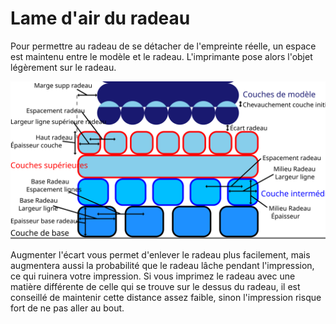 Lame d'air du radeau
====
Pour permettre au radeau de se détacher de l'empreinte réelle, un espace est maintenu entre le modèle et le radeau. L'imprimante pose alors l'objet légèrement sur le radeau.

![Dimensions relatives au radeau](../images/raft_dimensions_fr.svg)

Augmenter l'écart vous permet d'enlever le radeau plus facilement, mais augmentera aussi la probabilité que le radeau lâche pendant l'impression, ce qui ruinera votre impression. Si vous imprimez le radeau avec une matière différente de celle qui se trouve sur le dessus du radeau, il est conseillé de maintenir cette distance assez faible, sinon l'impression risque fort de ne pas aller au bout.
